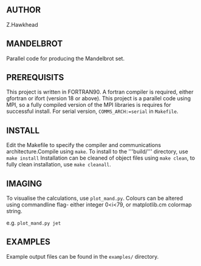AUTHOR
------
Z.Hawkhead


MANDELBROT
----------

Parallel code for producing the Mandelbrot set.


PREREQUISITS
------------

This project is written in FORTRAN90. A fortran compiler is required, either gfortran or ifort (version 18 or above). This project is a parallel code using MPI, so a fully compiled version of the MPI libraries is requires for successful install. For serial version, ```COMMS_ARCH:=serial``` in ```Makefile```.


INSTALL
-------

Edit the Makefile to specify the compiler and communications architecture.Compile using ```make```. To install to the '''build/''' directory, use ```make install``` Installation can be cleaned of object files using ```make clean```, to fully clean installation, use ```make cleanall```.

IMAGING
-------

To visualise the calculations, use ```plot_mand.py```. Colours can be altered using commandline flag- either integer 0<i<79, or matplotlib.cm colormap string.

e.g. ```plot_mand.py jet```


EXAMPLES
--------

Example output files can be found in the ```examples/``` directory.
